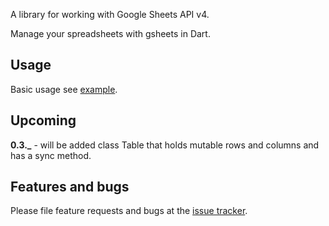 A library for working with Google Sheets API v4.

Manage your spreadsheets with gsheets in Dart.

## Usage

Basic usage see [example][example].

## Upcoming

**0.3._** - will be added class Table that holds mutable rows and columns and has a sync method.

## Features and bugs

Please file feature requests and bugs at the [issue tracker][tracker].

[tracker]: https://github.com/a-marenkov/gsheets/issues
[example]: https://pub.dev/packages/gsheets#-example-tab-
[upcoming]: https://pub.dev/packages/gsheets/versions/0.2.0-dev.1